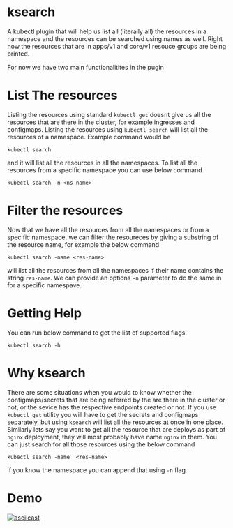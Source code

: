 # ksearch
A kubectl plugin that will help us list all (literally all) the resources in a namespace and the resources can be searched using names as well.
Right now the resources that are in apps/v1 and core/v1 resouce groups are being printed.

For now we have two main functionalitites in the pugin

# List The resources 
Listing the resources using standard `kubectl get` doesnt give us all the resources that are there in the cluster, for example ingresses and configmaps. Listing the resources using `kubectl search` will list all the resources of a namespace. Example command would be
```
kubectl search 
```
and it will list all the resources in all the namespaces. To list all the resources from a specific namespace you can use below command
```
kubectl search -n <ns-name>
```

# Filter the resources 
Now that we have all the resources from all the namespaces or from a specific namespace, we can filter the resoureces by giving a substring of the resource name, for example the below command 
```
kubectl search -name <res-name>
```
will list all the resources from all the namespaces if their name contains the string `res-name`. We can provide an options `-n` parameter to do the same in for a specific namespave.

# Getting Help
You can run below command to get the list of supported flags.
```
kubectl search -h
```

# Why ksearch
There are some situations when you would to know whether the configmaps/secrets that are being referred by the are there in the cluster or not, or the sevice has the respective endpoints created or not. If you use `kubectl get` utility you will have to get the secrets and configmaps separately, but using `ksearch` will list all the resources at once in one place. Similarly lets say you want to get all the resource that are deploys as part of `nginx` deployment, they will most probably have name `nginx` in them. You can just search for all those resources using the below command
```
kubectl search -name  <res-name>
```
if you know the namespace you can append that using `-n` flag.

# Demo
[![asciicast](https://asciinema.org/a/RDcSSrmq6m0hhsaxgIOO6nQ6D.svg)](https://asciinema.org/a/RDcSSrmq6m0hhsaxgIOO6nQ6D)
